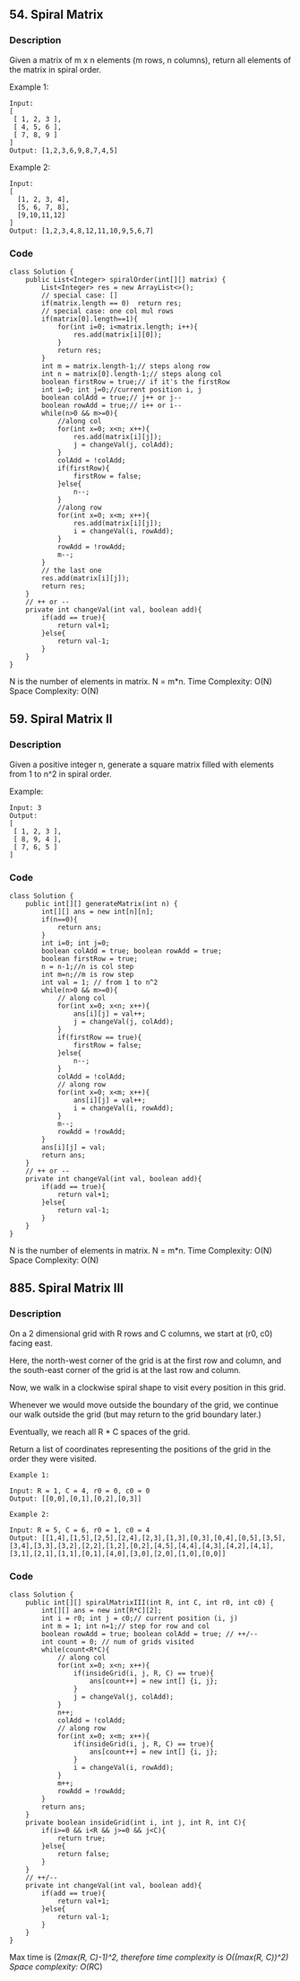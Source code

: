 ## 54. Spiral Matrix

### Description

Given a matrix of m x n elements (m rows, n columns), return all elements of the matrix in spiral order.

Example 1:

```
Input:
[
 [ 1, 2, 3 ],
 [ 4, 5, 6 ],
 [ 7, 8, 9 ]
]
Output: [1,2,3,6,9,8,7,4,5]
```

Example 2:

```
Input:
[
  [1, 2, 3, 4],
  [5, 6, 7, 8],
  [9,10,11,12]
]
Output: [1,2,3,4,8,12,11,10,9,5,6,7]
```

### Code

```
class Solution {
    public List<Integer> spiralOrder(int[][] matrix) {
        List<Integer> res = new ArrayList<>();
        // special case: []
        if(matrix.length == 0)  return res;
        // special case: one col mul rows
        if(matrix[0].length==1){
            for(int i=0; i<matrix.length; i++){
                res.add(matrix[i][0]);
            }
            return res;
        }
        int m = matrix.length-1;// steps along row
        int n = matrix[0].length-1;// steps along col
        boolean firstRow = true;// if it's the firstRow
        int i=0; int j=0;//current position i, j
        boolean colAdd = true;// j++ or j--
        boolean rowAdd = true;// i++ or i--
        while(n>0 && m>=0){
            //along col
            for(int x=0; x<n; x++){
                res.add(matrix[i][j]);
                j = changeVal(j, colAdd);
            }
            colAdd = !colAdd;
            if(firstRow){
                firstRow = false;    
            }else{
                n--;
            }
            //along row
            for(int x=0; x<m; x++){
                res.add(matrix[i][j]);
                i = changeVal(i, rowAdd);
            }
            rowAdd = !rowAdd;
            m--;
        }
        // the last one
        res.add(matrix[i][j]);
        return res;
    }
    // ++ or --
    private int changeVal(int val, boolean add){
        if(add == true){
            return val+1;
        }else{
            return val-1;
        }
    }
}
```

N is the number of elements in matrix. N = m*n.
Time Complexity: O(N)
Space Complexity: O(N)



## 59. Spiral Matrix II

### Description

Given a positive integer n, generate a square matrix filled with elements from 1 to n^2 in spiral order.

Example:

```
Input: 3
Output:
[
 [ 1, 2, 3 ],
 [ 8, 9, 4 ],
 [ 7, 6, 5 ]
]
```

### Code

```
class Solution {
    public int[][] generateMatrix(int n) {
        int[][] ans = new int[n][n];
        if(n==0){
            return ans;
        }
        int i=0; int j=0;
        boolean colAdd = true; boolean rowAdd = true;
        boolean firstRow = true;
        n = n-1;//n is col step
        int m=n;//m is row step 
        int val = 1; // from 1 to n^2
        while(n>0 && m>=0){
            // along col
            for(int x=0; x<n; x++){
                ans[i][j] = val++;
                j = changeVal(j, colAdd);
            }
            if(firstRow == true){
                firstRow = false;
            }else{
                n--;
            }
            colAdd = !colAdd;
            // along row
            for(int x=0; x<m; x++){
                ans[i][j] = val++;
                i = changeVal(i, rowAdd);
            }
            m--;
            rowAdd = !rowAdd;
        }
        ans[i][j] = val;
        return ans;
    }
    // ++ or --
    private int changeVal(int val, boolean add){
        if(add == true){
            return val+1;
        }else{
            return val-1;
        }
    }
}
```

N is the number of elements in matrix. N = m*n.
Time Complexity: O(N)
Space Complexity: O(N)

## 885. Spiral Matrix III

### Description

On a 2 dimensional grid with R rows and C columns, we start at (r0, c0) facing east.

Here, the north-west corner of the grid is at the first row and column, and the south-east corner of the grid is at the last row and column.

Now, we walk in a clockwise spiral shape to visit every position in this grid. 

Whenever we would move outside the boundary of the grid, we continue our walk outside the grid (but may return to the grid boundary later.) 

Eventually, we reach all R * C spaces of the grid.

Return a list of coordinates representing the positions of the grid in the order they were visited.

```
Example 1:

Input: R = 1, C = 4, r0 = 0, c0 = 0
Output: [[0,0],[0,1],[0,2],[0,3]]
 
Example 2:

Input: R = 5, C = 6, r0 = 1, c0 = 4
Output: [[1,4],[1,5],[2,5],[2,4],[2,3],[1,3],[0,3],[0,4],[0,5],[3,5],[3,4],[3,3],[3,2],[2,2],[1,2],[0,2],[4,5],[4,4],[4,3],[4,2],[4,1],[3,1],[2,1],[1,1],[0,1],[4,0],[3,0],[2,0],[1,0],[0,0]]
```

### Code

```
class Solution {
    public int[][] spiralMatrixIII(int R, int C, int r0, int c0) {
        int[][] ans = new int[R*C][2];
        int i = r0; int j = c0;// current position (i, j)
        int m = 1; int n=1;// step for row and col
        boolean rowAdd = true; boolean colAdd = true; // ++/--
        int count = 0; // num of grids visited
        while(count<R*C){
            // along col
            for(int x=0; x<n; x++){
                if(insideGrid(i, j, R, C) == true){
                    ans[count++] = new int[] {i, j};
                }
                j = changeVal(j, colAdd);
            }
            n++;
            colAdd = !colAdd;
            // along row
            for(int x=0; x<m; x++){
                if(insideGrid(i, j, R, C) == true){
                    ans[count++] = new int[] {i, j};
                }
                i = changeVal(i, rowAdd);
            }
            m++;
            rowAdd = !rowAdd;
        }
        return ans;
    }
    private boolean insideGrid(int i, int j, int R, int C){
        if(i>=0 && i<R && j>=0 && j<C){
            return true;
        }else{
            return false;
        }
    }
    // ++/--
    private int changeVal(int val, boolean add){
        if(add == true){
            return val+1;
        }else{
            return val-1;
        }
    }
}
```

Max time is (2*max(R, C)-1)^2, therefore time complexity is O((max(R, C))^2)
Space complexity: O(R*C)